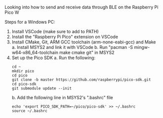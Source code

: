 Looking into how to send and receive data through BLE on the Raspberry Pi Pico W

Steps for a Windows PC:
1. Install VSCode (make sure to add to PATH)
2. Install the "Raspberry Pi Pico" extension on VSCode
3. Install CMake, Git, ARM GCC toolchain (arm-none-eabi-gcc) and Make
    a. Install MSYS2 and link it with VSCode
    b. Run "pacman -S mingw-w64-x86_64-toolchain make cmake git" in MSYS2
4. Set up the Pico SDK
    a. Run the following:
    ```
    cd ~
    mkdir pico
    cd pico
    git clone -b master https://github.com/raspberrypi/pico-sdk.git
    cd pico-sdk
    git submodule update --init
    ```
    b. Add the following line in MSYS2's ".bashrc" file
    ```
    echo 'export PICO_SDK_PATH=~/pico/pico-sdk' >> ~/.bashrc
    source ~/.bashrc
    ```